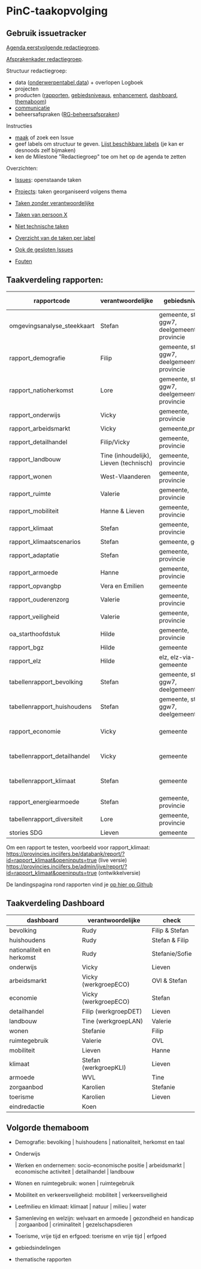 # PinC-taakopvolging

## Gebruik issuetracker

[Agenda eerstvolgende redactiegroep](https://github.com/provinciesincijfers/PinC-taakopvolging/milestone/2).

[Afsprakenkader redactiegroep](https://vlbr.sharepoint.com/:w:/r/teams/DA-Interprovincialewerking/Gedeelde%20documenten/Redactiegroep%20PinC/Afsprakenkader%20Redactiegroep.docx?d=wf8e56f4127ae4c04b7586d42be5bdf13&csf=1&web=1&e=7tHWI9).

Structuur redactiegroep:
- data ([onderwerpentabel](https://github.com/provinciesincijfers/PinC-taakopvolging/labels/onderwerpentabel),[data](https://github.com/provinciesincijfers/PinC-taakopvolging/labels/data)) + overlopen Logboek
- projecten 
- producten ([rapporten](https://github.com/provinciesincijfers/PinC-taakopvolging/labels/Rapporten), [gebiedsniveaus](https://github.com/provinciesincijfers/PinC-taakopvolging/labels/gebiedsniveaus), [enhancement](https://github.com/provinciesincijfers/PinC-taakopvolging/labels/enhancement), [dashboard](https://github.com/provinciesincijfers/PinC-taakopvolging/labels/dashboard), [themaboom](https://github.com/provinciesincijfers/PinC-taakopvolging/labels/themaboom))
- [communicatie](https://github.com/provinciesincijfers/PinC-taakopvolging/labels/communicatie)
- beheersafspraken ([RG-beheersafspraken](https://github.com/provinciesincijfers/PinC-taakopvolging/labels/RG-beheersafspraken))

Instructies
- [maak](https://github.com/provinciesincijfers/PinC-taakopvolging/issues/new) of zoek een Issue
- geef labels om structuur te geven. [Lijst beschikbare labels](https://github.com/provinciesincijfers/PinC-taakopvolging/labels) (je kan er desnoods zelf bijmaken)
- ken de Milestone "Redactiegroep" toe om het op de agenda te zetten



Overzichten:
- [Issues](https://github.com/provinciesincijfers/PinC-taakopvolging/issues): openstaande taken
- [Projects](https://github.com/provinciesincijfers/PinC-taakopvolging/projects): taken georganiseerd volgens thema

- [Taken zonder verantwoordelijke](https://github.com/provinciesincijfers/PinC-taakopvolging/issues?utf8=%E2%9C%93&q=is%3Aopen+no%3Aassignee)
- [Taken van persoon X](https://github.com/provinciesincijfers/PinC-taakopvolging/issues?q=assignee%3Ajoostschouppe+is%3Aopen)
- [Niet technische taken](https://github.com/provinciesincijfers/PinC-taakopvolging/labels/niet-technisch)
- [Overzicht van de taken per label](https://github.com/provinciesincijfers/PinC-taakopvolging/labels)
- [Ook de gesloten Issues](https://github.com/provinciesincijfers/PinC-taakopvolging/issues?utf8=%E2%9C%93&q=is%3Aissue)
- [Fouten](https://github.com/provinciesincijfers/PinC-taakopvolging/issues?q=is%3Aissue+is%3Aopen+label%3Abug)



## Taakverdeling rapporten:

| rapportcode   | verantwoordelijke  | gebiedsniveaus | aantal gebieden |
|---|---|---|---|
|omgevingsanalyse_steekkaart | Stefan | gemeente, statsec, ggw7, deelgemeente, provincie | ∞ |
|rapport_demografie | Filip | gemeente, statsec, ggw7, deelgemeente, provincie | ∞ |
|rapport_natioherkomst | Lore | gemeente, statsec, ggw7, deelgemeente, provincie | ∞ |
|rapport_onderwijs | Vicky | gemeente, provincie | ∞ |
|rapport_arbeidsmarkt|Vicky|gemeente,provincie| ∞ |
|rapport_detailhandel | Filip/Vicky | gemeente, provincie | ∞ |
|rapport_landbouw | Tine (inhoudelijk), Lieven (technisch) | gemeente, provincie | ∞ |
|rapport_wonen | West-Vlaanderen | gemeente, provincie | ∞ |
|rapport_ruimte | Valerie | gemeente, provincie | ∞ |
|rapport_mobiliteit | Hanne & Lieven | gemeente, provincie | ∞ |
|rapport_klimaat  | Stefan | gemeente, provincie | ∞ |
|rapport_klimaatscenarios  | Stefan | gemeente, gewest | 2 |
|rapport_adaptatie  | Stefan | gemeente, provincie | ∞ |
|rapport_armoede | Hanne | gemeente, provincie | ∞ |
|rapport_opvangbp | Vera en Emilien |  gemeente | 1 |
|rapport_ouderenzorg | Valerie | gemeente, provincie | ∞ |
|rapport_veiligheid | Valerie | gemeente, provincie | ∞ |
|oa_starthoofdstuk| Hilde | gemeente, provincie | 1 |
|rapport_bgz | Hilde |  gemeente | 1 |
|rapport_elz | Hilde | elz, elz-via-gemeente | 1 |
|tabellenrapport_bevolking | Stefan | gemeente, statsec, ggw7, deelgemeente | 1 (+3 als vgl-gebied) |
|tabellenrapport_huishoudens | Stefan | gemeente, statsec, ggw7, deelgemeente | 1 (+3 als vgl-gebied) |
|rapport_economie | Vicky | gemeente | 1 (+3 als vgl-gebied) |
|tabellenrapport_detailhandel | Vicky | gemeente | 1 (+3 als vgl-gebied) |
|tabellenrapport_klimaat | Stefan | gemeente | 1 (+3 als vgl-gebied) |
|rapport_energiearmoede | Stefan | gemeente, provincie | 1 |
|tabellenrapport_diversiteit | Lore | gemeente, provincie | 1 |
|stories SDG | Lieven | gemeente | 1 |

Om een rapport te testen, voorbeeld voor rapport_klimaat:  
https://provincies.incijfers.be/databank/report/?id=rapport_klimaat&openinputs=true (live versie)  
https://provincies.incijfers.be/admin/jive/report/?id=rapport_klimaat&openinputs=true (ontwikkelversie)  

De landingspagina rond rapporten vind je [op hier op Github](https://github.com/provinciesincijfers/JiveDocumentation/tree/master/07.%20Rapporten)

## Taakverdeling Dashboard

| dashboard   | verantwoordelijke  |  check  |
|---|---|---|
|bevolking | Rudy | Filip & Stefan |
|huishoudens | Rudy | Stefan & Filip |
|nationaliteit en herkomst | Rudy | Stefanie/Sofie |
|onderwijs | Vicky | Lieven |
|arbeidsmarkt | Vicky (werkgroepECO) | OVl & Stefan |
|economie | Vicky (werkgroepECO) | Stefan |
|detailhandel | Filip (werkgroepDET) | Lieven |
|landbouw | Tine (werkgroepLAN) | Valerie |
|wonen | Stefanie | Filip |
|ruimtegebruik | Valerie | OVL |
|mobiliteit | Lieven | Hanne |
|klimaat | Stefan (werkgroepKLI) | Lieven |
|armoede | WVL | Tine |
|zorgaanbod | Karolien | Stefanie |
|toerisme | Karolien | Lieven |
|eindredactie | Koen |   |


## Volgorde themaboom
- Demografie: bevolking | huishoudens | nationaliteit, herkomst en taal
- Onderwijs
- Werken en ondernemen: socio-economische positie | arbeidsmarkt | economische activiteit | detailhandel | landbouw
- Wonen en ruimtegebruik: wonen | ruimtegebruik
- Mobiliteit en verkeersveiligheid: mobiliteit | verkeersveiligheid
- Leefmilieu en klimaat: klimaat | natuur | milieu | water
- Samenleving en welzijn: welvaart en armoede | gezondheid en handicap | zorgaanbod | criminaliteit | gezelschapsdieren
- Toerisme, vrije tijd en erfgoed: toerisme en vrije tijd | erfgoed 

- gebiedsindelingen
- thematische rapporten
